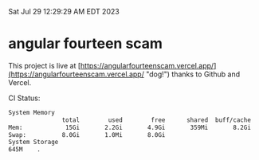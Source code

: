 Sat Jul 29 12:29:29 AM EDT 2023

# angular fourteen scam


This project is live at [https://angularfourteenscam.vercel.app/](https://angularfourteenscam.vercel.app/ "dog!") thanks to Github and Vercel.

CI Status: 

```bash
System Memory
               total        used        free      shared  buff/cache   available
Mem:            15Gi       2.2Gi       4.9Gi       359Mi       8.2Gi        12Gi
Swap:          8.0Gi       1.0Mi       8.0Gi
System Storage
645M	.
